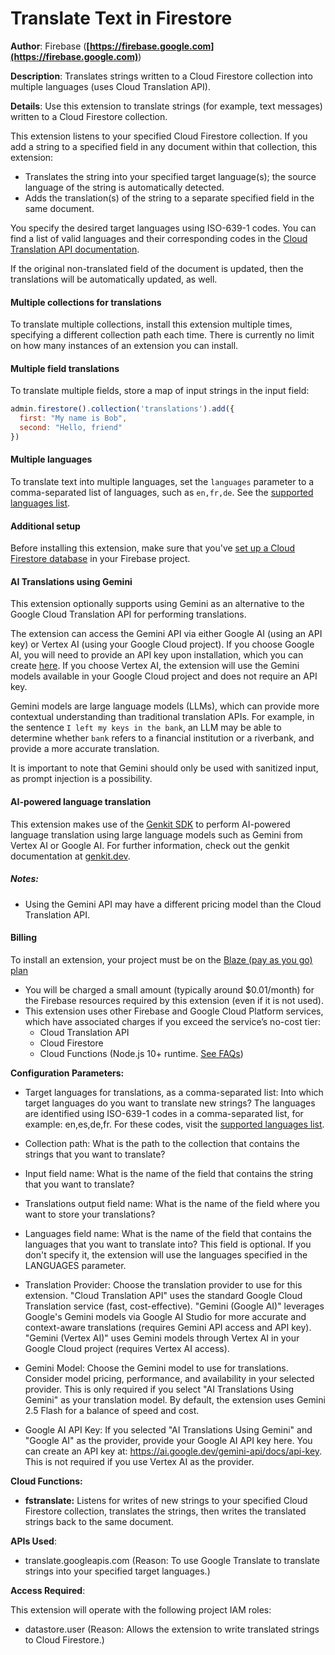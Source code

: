 # Translate Text in Firestore

**Author**: Firebase (**[https://firebase.google.com](https://firebase.google.com)**)

**Description**: Translates strings written to a Cloud Firestore collection into multiple languages (uses Cloud Translation API).



**Details**: Use this extension to translate strings (for example, text messages) written to a Cloud Firestore collection.

This extension listens to your specified Cloud Firestore collection. If you add a string to a specified field in any document within that collection, this extension:

- Translates the string into your specified target language(s); the source language of the string is automatically detected.
- Adds the translation(s) of the string to a separate specified field in the same document.

You specify the desired target languages using ISO-639-1 codes. You can find a list of valid languages and their corresponding codes in the [Cloud Translation API documentation](https://cloud.google.com/translate/docs/languages).

If the original non-translated field of the document is updated, then the translations will be automatically updated, as well.

#### Multiple collections for translations

To translate multiple collections, install this extension multiple times, specifying a different
collection path each time. There is currently no limit on how many instances of an extension you
can install.

#### Multiple field translations

To translate multiple fields, store a map of input strings in the input field:

```js
admin.firestore().collection('translations').add({
  first: "My name is Bob",
  second: "Hello, friend"
})
```
#### Multiple languages

To translate text into multiple languages, set the `languages` parameter to a comma-separated list
of languages, such as `en,fr,de`. See the [supported languages list](https://cloud.google.com/translate/docs/languages).
#### Additional setup

Before installing this extension, make sure that you've [set up a Cloud Firestore database](https://firebase.google.com/docs/firestore/quickstart) in your Firebase project.

#### AI Translations using Gemini

This extension optionally supports using Gemini as an alternative to the Google Cloud Translation API for performing translations.

The extension can access the Gemini API via either Google AI (using an API key) or Vertex AI (using your Google Cloud project). If you choose Google AI, you will need to provide an API key upon installation, which you can create [here](https://ai.google.dev/gemini-api/docs/api-key). If you choose Vertex AI, the extension will use the Gemini models available in your Google Cloud project and does not require an API key.

Gemini models are large language models (LLMs), which can provide more contextual understanding than traditional translation APIs. For example, in the sentence `I left my keys in the bank`, an LLM may be able to determine whether `bank` refers to a financial institution or a riverbank, and provide a more accurate translation.

It is important to note that Gemini should only be used with sanitized input, as prompt injection is a possibility.

#### AI-powered language translation
This extension makes use of the [Genkit SDK](http://genkit.dev/) to perform AI-powered language translation using large language models such as Gemini from Vertex AI or Google AI. For further information, check out the genkit documentation at [genkit.dev](http://genkit.dev/).

##### Notes:
- Using the Gemini API may have a different pricing model than the Cloud Translation API.

#### Billing
To install an extension, your project must be on the [Blaze (pay as you go) plan](https://firebase.google.com/pricing)

- You will be charged a small amount (typically around $0.01/month) for the Firebase resources required by this extension (even if it is not used).
- This extension uses other Firebase and Google Cloud Platform services, which have associated charges if you exceed the service’s no-cost tier:
  - Cloud Translation API
  - Cloud Firestore
  - Cloud Functions (Node.js 10+ runtime. [See FAQs](https://firebase.google.com/support/faq#extensions-pricing))




**Configuration Parameters:**

* Target languages for translations, as a comma-separated list: Into which target languages do you want to translate new strings? The languages are identified using ISO-639-1 codes in a comma-separated list, for example: en,es,de,fr. For these codes, visit the [supported languages list](https://cloud.google.com/translate/docs/languages).


* Collection path: What is the path to the collection that contains the strings that you want to translate?


* Input field name: What is the name of the field that contains the string that you want to translate?


* Translations output field name: What is the name of the field where you want to store your translations?


* Languages field name: What is the name of the field that contains the languages that you want to translate into? This field is optional. If you don't specify it, the extension will use the languages specified in the LANGUAGES parameter.


* Translation Provider: Choose the translation provider to use for this extension. "Cloud Translation API" uses the standard Google Cloud Translation service (fast, cost-effective). "Gemini (Google AI)" leverages Google's Gemini models via Google AI Studio for more accurate and context-aware translations (requires Gemini API access and API key). "Gemini (Vertex AI)" uses Gemini models through Vertex AI in your Google Cloud project (requires Vertex AI access).


* Gemini Model: Choose the Gemini model to use for translations. Consider model pricing, performance, and availability in your selected provider. This is only required if you select "AI Translations Using Gemini" as your translation model. By default, the extension uses Gemini 2.5 Flash for a balance of speed and cost.


* Google AI API Key: If you selected "AI Translations Using Gemini" and "Google AI" as the provider, provide your Google AI API key here. You can create an API key at: https://ai.google.dev/gemini-api/docs/api-key. This is not required if you use Vertex AI as the provider.




**Cloud Functions:**

* **fstranslate:** Listens for writes of new strings to your specified Cloud Firestore collection, translates the strings, then writes the translated strings back to the same document.



**APIs Used**:

* translate.googleapis.com (Reason: To use Google Translate to translate strings into your specified target languages.)



**Access Required**:



This extension will operate with the following project IAM roles:

* datastore.user (Reason: Allows the extension to write translated strings to Cloud Firestore.)
